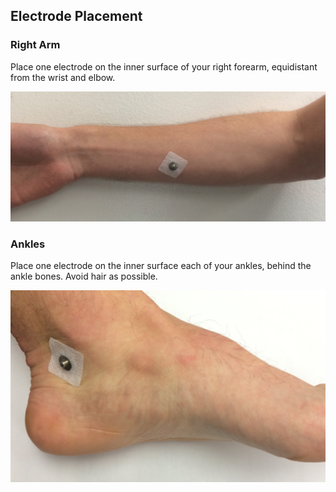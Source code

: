 ## Electrode Placement
### Right Arm

Place one electrode on the inner surface of your right forearm, equidistant from the wrist and elbow.

![](.Pictures/Arm.jpg)

### Ankles

Place one electrode on the inner surface each of your ankles, behind the ankle bones. Avoid hair as possible.

![](.Pictures/Ankle.jpg)
